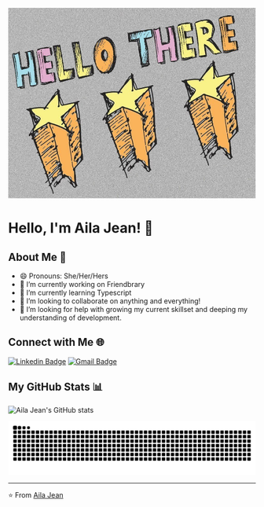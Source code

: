 ![Hello There](./assets/1428017174_Hi_stars.jpg)
<!-- ![Falling Stars](./assets/falling-stars.svg) -->
# Hello, I'm Aila Jean! 👋

## About Me 🌱
<!--
I'm a passionate engineer based in Kentucky. I specialize in [Your Specialization] and am deeply interested in [Your Interests]. When I'm not coding, you'll find me somewhere with lots of trees with a book in my hand.
-->
- 😄 Pronouns: She/Her/Hers
- 🔭 I’m currently working on Friendbrary
- 🌱 I’m currently learning Typescript
- 👯 I’m looking to collaborate on anything and everything!
- 🤔 I’m looking for help with growing my current skillset and deeping my understanding of development.
<!--
- ⚡ Fun fact: [Interesting Fact About You]

## My Skill Set 💻

<table><tr><td valign="top" width="33%">

### Frontend  
<div align="center">  
[Your Frontend Skills]
</div>

</td><td valign="top" width="33%">

### Backend  
<div align="center">  
[Your Backend Skills]
</div>

</td><td valign="top" width="33%">

### DevOps & Tools  
<div align="center">  
[Your DevOps/Tools Skills]
</div>

</td></tr></table>  
-->
## Connect with Me 🌐

[![Linkedin Badge](https://img.shields.io/badge/-LinkedIn-0077B5?style=flat-square&logo=Linkedin&logoColor=white&link=https://www.linkedin.com/in/ailajm/)](https://www.linkedin.com/in/ailajm/)
[![Gmail Badge](https://img.shields.io/badge/Gmail-D14836?style=flat-square&logo=gmail&logoColor=white&link=mailto:saucermenwebdesign@gmail.com)](mailto:saucermenwebdesign@gmail.com)

## My GitHub Stats 📊

![Aila Jean's GitHub stats](https://github-readme-stats.vercel.app/api?username=ailajm&show_icons=true&theme=radical)

<!-- Optional if you want to include your GitHub streak stats
![GitHub Streak](http://github-readme-streak-stats.herokuapp.com?user=yourusername&theme=dark&background=000000)
-->

<!-- Optional if you want to show some of your most used languages
![Top Langs](https://github-readme-stats.vercel.app/api/top-langs/?username=ailajm&layout=compact&theme=radical)-->

<!--
## Featured Projects 🌟

Replace with your own projects
- [Project Name](Project Link)
- [Project Name](Project Link)
- [Project Name](Project Link)
-->

<picture>
  <source
    media="(prefers-color-scheme: dark)"
    srcset="https://raw.githubusercontent.com/ailajm/ailajm/output/github-contribution-grid-snake-dark.svg"
  />
  <source
    media="(prefers-color-scheme: light)"
    srcset="https://raw.githubusercontent.com/ailajm/ailajm/output/github-contribution-grid-snake.svg"
  />
  <img
    alt="github contribution grid snake animation"
    src="https://raw.githubusercontent.com/ailajm/ailajm/output/github-contribution-grid-snake.svg"
  />
</picture>

---

⭐️ From [Aila Jean](https://github.com/ailajm)